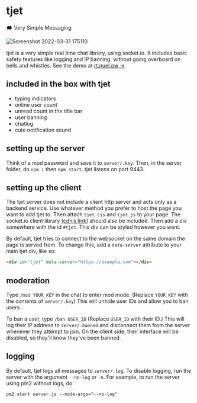 # tjet
🗯 Very Simple Messaging

![Screenshot 2022-03-31 175110](https://user-images.githubusercontent.com/66974415/161097233-abcb5a25-939c-4e75-8c61-1d6d53008fe1.jpg)

tjet is a very simple real time chat library, using socket.io. It includes basic safety features like logging and IP banning, without going overboard on bells and whistles. See the demo at [rt.nuel.pw &rarr;](https://rt.nuel.pw)

## included in the box with tjet
- typing indicators
- online user count
- unread count in the title bar
- user banning
- chatlog
- cute notification sound

## setting up the server
Think of a mod password and save it to `server/.key`.
Then, in the server folder, do `npm i` then `npm start`. tjet listens on port 9443.

## setting up the client
The tjet server does not include a client http server and acts only as a backend service. Use whatever method you prefer to host the page you want to add tjet to. Then attach `tjet.css` and `tjet.js` to your page. The socket.io client library [(cdnjs link)](https://cdnjs.com/libraries/socket.io) should also be included. Then add a div somewhere with the id `#tjet`. This div can be styled however you want.

By default, tjet tries to connect to the websocket on the same domain the page is served from. To change this, add a `data-server` attribute to your main tjet div, like so:
```html
<div id="tjet" data-server="https://example.com"></div>
```

## moderation
Type `/mod YOUR_KEY` in the chat to enter mod mode. (Replace `YOUR_KEY` with the contents of `server/.key`) This will unhide user IDs and allow you to ban users.

To ban a user, type `/ban USER_ID` (Replace `USER_ID` with their ID.) This will log their IP address to `server/.banned` and disconnect them from the server whenever they attempt to join. On the client side, their interface will be disabled, so they'll know they've been banned.

## logging
By default, tjet logs all messages to `server/.log`. To disable logging, run the server with the argument `--no-log` or `-n`. For example, to run the server using pm2 without logs, do:
```
pm2 start server.js --node-args="--no-log"
```
